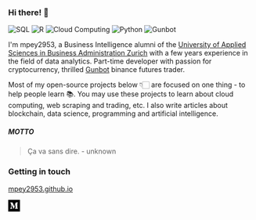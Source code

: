 ### Hi there! 👋

![SQL](https://img.shields.io/badge/SQL-Intermediate-white&color=2bbc8a)
![R](https://img.shields.io/badge/R-Intermediate-white&color=2bbc8a)
![Cloud Computing](https://img.shields.io/badge/Cloud_Computing-Intermediate-white&color=2bbc8a)
![Python](https://img.shields.io/badge/Python-Beginner-blue)
![Gunbot](https://img.shields.io/badge/Crypto-Enthusiast-red)


I'm mpey2953, a Business Intelligence alumni of the [University of Applied Sciences in Business Administration Zurich](https://fh-hwz.ch/english/) with a few years experience in the field of data analytics. Part-time developer with passion for cryptocurrency, thrilled [Gunbot](https://thecryptobot.com/) binance futures trader. 

Most of my open-source projects below 👇🏻 are focused on one thing - to help people learn 📚. You may use these projects to learn about cloud computing, web scraping and trading, etc. I also write articles about blockchain, data science, programming and artificial intelligence.

##### MOTTO

> Ça va sans dire. - unknown

### Getting in touch

[mpey2953.github.io](https://mpey2953.github.io)

<a href="https://medium.com/@mpey2953" title="Follow me on Medium">
  <img
    width="24"
    alt="Follow me on Medium"
    src="https://raw.githubusercontent.com/mpey2953/mpey2953.github.io/master/assets/icons/medium.svg"
  /></a>
